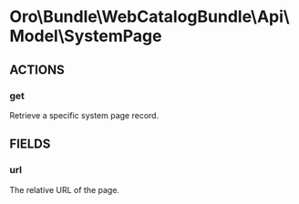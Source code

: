 # Oro\Bundle\WebCatalogBundle\Api\Model\SystemPage

## ACTIONS

### get

Retrieve a specific system page record.

## FIELDS

### url

The relative URL of the page.
